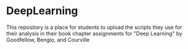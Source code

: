 # DeepLearning
This repository is a place for students to upload the scripts they use for their analysis in their book chapter assignments for "Deep Learning" by Goodfellow, Bengio, and Courville
